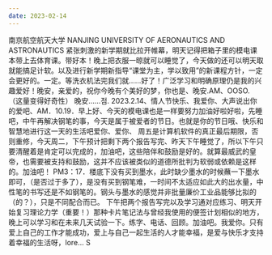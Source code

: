 ```yaml
---
date: 2023-02-14
---
```


南京航空航天大学
NANJING UNIVERSITY OF AERONAUTICS AND ASTRONAUTICS
紧张刺激的新学期就比拉开帷幕，明天记得把箱子里的模电课本带上去体育课。带好本！晚上把衣服一晾就可以睡觉了，今天做的还可以明天取就能搞足计软。以及进行新学期新指导“课堂为主，学以致用”的新课程方针，一定会更好的。一定。等洗衣机法完我们就……好了！广泛学习和明确原理仍是我的兴趣爱好！晚安，亲爱的，祝你今晚有个美好的梦，你也是、晚安.AM、OOSO.（这量变得好奇性）
晚安……점.
2023.2.14、情人节快乐、我爱你、大声说出你的爱吧、AM．10.19．早上好、今天的模电课也是一样要努力加油好啦好啦，先睡吧，中午再解决钢笔的事，今天是属于被爱者的节日。也就是你的节日哦、快乐和智慧地进行这一天的生活吧爱你、爱你、
周五是计算机软件的真正最后期限，否则重修，今天周二，下午预计把剩下两个报告写完、昨天下午睡觉了，所以下午只要清醒着是肯定可以完成的，加油吧，这些陪伴和鼓励是好的。就算最威武的皇帝，也需要被支持和鼓励，这并不应该被类似的道德所批判为软弱或依赖是这样的。加油吧！
PM3：17．楼底下没有买到墨水，此时缺少墨水的时候蘸一下墨水即可，（是否过于多了），是没有买到钢笔难，一时间不太适应如此大的出水量，中性笔的书写还是不如钢笔的。钢头与墨水的感觉并非批量廉价工业品能够比拟的（的？），只是不同配合而已。
下午把两个报告写完以及学习通对应练习、明天开始复习理论力学（重要！）那种卡片笔记法与曾经我使用的便签计划相似的地方，晚上可以学习和在未来几天试验一下。练字、电话、回顾。加油吧。我爱你。只有爱上自己的工作才能成功，爱上与自己一起生活的人才能幸福，是爱与快乐才支持着幸福的生活呀，lore...
S
